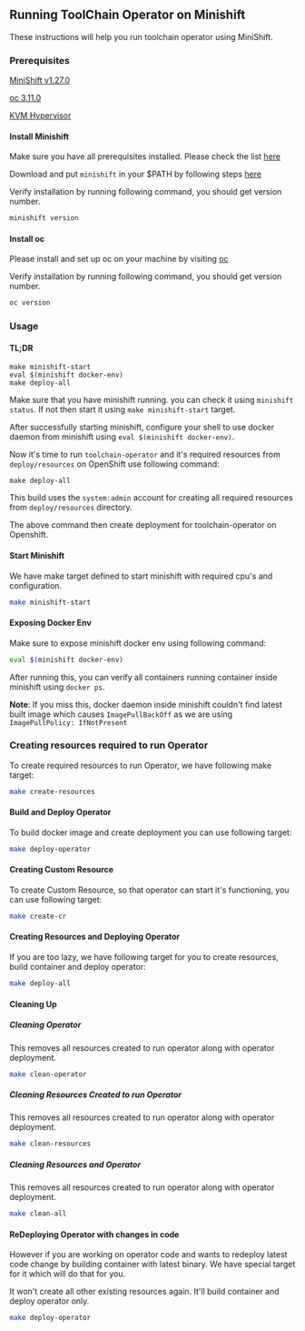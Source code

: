 ## Running ToolChain Operator on Minishift

These instructions will help you run toolchain operator using MiniShift.

### Prerequisites

[MiniShift v1.27.0](https://docs.okd.io/latest/minishift/getting-started/installing.html)

[oc 3.11.0](https://docs.okd.io/latest/cli_reference/get_started_cli.html#installing-the-cli)

[KVM Hypervisor](https://www.linux-kvm.org/page/Downloads)

#### Install Minishift

Make sure you have all prerequisites installed. Please check the list [here](https://docs.openshift.org/latest/minishift/getting-started/installing.html#install-prerequisites)

Download and put `minishift` in your $PATH by following steps [here](https://docs.openshift.org/latest/minishift/getting-started/installing.html#manually)

Verify installation by running following command, you should get version number.
```bash
minishift version
```

#### Install oc
Please install and set up oc on your machine by visiting [oc](https://docs.okd.io/latest/cli_reference/get_started_cli.html#installing-the-cli)

Verify installation by running following command, you should get version number.
```bash
oc version
```

### Usage
#### TL;DR
```
make minishift-start
eval $(minishift docker-env)
make deploy-all
```

Make sure that you have minishift running. you can check it using `minishift status`. If not then start it using `make minishift-start` target.

After successfully starting minishift, configure your shell to use docker daemon from minishift using `eval $(minishift docker-env)`.

Now it's time to run `toolchain-operator` and it's required resources from `deploy/resources` on OpenShift use following command:
```
make deploy-all
```

This build uses the `system:admin` account for creating all required resources from `deploy/resources` directory.

The above command then create deployment for toolchain-operator on Openshift.


#### Start Minishift
We have make target defined to start minishift with required cpu's and configuration.
```bash
make minishift-start
```

#### Exposing Docker Env
Make sure to expose minishift docker env using following command:
```bash
eval $(minishift docker-env)
```

After running this, you can verify all containers running container inside minishift using `docker ps`.

**Note**: If you miss this, docker daemon inside minishift couldn't find latest built image which causes `ImagePullBackOff` as we are using `ImagePullPolicy: IfNotPresent`


### Creating resources required to run Operator
To create required resources to run Operator, we have following make target:
```bash
make create-resources
```

#### Build and Deploy Operator
To build docker image and create deployment you can use following target:
```bash
make deploy-operator
```

#### Creating Custom Resource
To create Custom Resource, so that operator can start it's functioning, you can use following target:
```bash
make create-cr
```

#### Creating Resources and Deploying Operator
If you are too lazy, we have following target for you to create resources, build container and deploy operator:

```bash
make deploy-all
```

#### Cleaning Up

##### Cleaning Operator
This removes all resources created to run operator along with operator deployment.
```bash
make clean-operator
```

##### Cleaning Resources Created to run Operator
This removes all resources created to run operator along with operator deployment.
```bash
make clean-resources
```

##### Cleaning Resources and Operator
This removes all resources created to run operator along with operator deployment.
```bash
make clean-all
```

#### ReDeploying Operator with changes in code
However if you are working on operator code and wants to redeploy latest code change by building container with latest binary. We have
special target for it which will do that for you.

It won't create all other existing resources again. It'll build container and deploy operator only.

```bash
make deploy-operator
```
